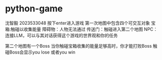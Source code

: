# python-game
沈智毅 2023533048
按下enter进入游戏
第一次地图中包含四个可交互对象
宝箱:触碰以收集能量
障碍物：人物无法通过
传送门：触碰进入第二个地图
NPC：连接LLM，可以与其对话获得这个游戏的世界观和你的任务

第二个地图有一个Boss
当你触碰宝箱收集的能量足够高时，你才能打败Boss
触碰Boss会显示you lose 或者you win
